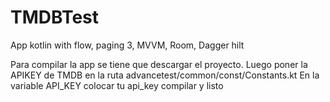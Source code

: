 # TMDBTest
App kotlin with flow, paging 3, MVVM, Room, Dagger hilt

Para compilar la app se tiene que descargar el proyecto.
Luego poner la APIKEY de TMDB en la ruta advancetest/common/const/Constants.kt
En la variable API_KEY colocar tu api_key
compilar y listo
